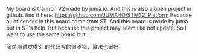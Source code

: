 My board is Cannon V2 made by juma.io. And this is also a open project in github. find it here: https://github.com/JUMA-IO/STM32_Platform  Because all of senses in this board come from ST. And this board is made by juma but in ST's help. But because this project may seem like not update. So I want to use the same board but … 

简单测试觉得ST的代码写的很不错，算法也很好